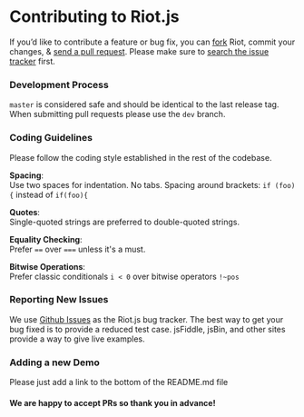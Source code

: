 # Contributing to Riot.js

If you’d like to contribute a feature or bug fix, you can [fork](https://help.github.com/articles/fork-a-repo/) Riot, commit your changes, & [send a pull request](https://help.github.com/articles/using-pull-requests/).
Please make sure to [search the issue tracker](https://github.com/mutt/riotjs/issues) first.

### Development Process

`master` is considered safe and should be identical to the last release tag. When submitting pull requests please use the `dev` branch.

### Coding Guidelines

Please follow the coding style established in the rest of the codebase.

  **Spacing**:<br>
  Use two spaces for indentation. No tabs.
  Spacing around brackets: `if (foo) {` instead of `if(foo){`

  **Quotes**:<br>
  Single-quoted strings are preferred to double-quoted strings.

  **Equality Checking**:<br>
  Prefer `==` over `===` unless it's a must.

  **Bitwise Operations**:<br>
  Prefer classic conditionals `i < 0` over bitwise operators `!~pos`

### Reporting New Issues

  We use [Github Issues](https://github.com/muut/riotjs/issues) as the Riot.js bug tracker. The best way to get your bug fixed is to provide a reduced test case. jsFiddle, jsBin, and other sites provide a way to give live examples.

### Adding a new Demo

  Please just add a link to the bottom of the README.md file

#### We are happy to accept PRs so thank you in advance!
